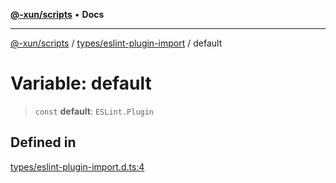 [**@-xun/scripts**](../../../README.md) • **Docs**

***

[@-xun/scripts](../../../README.md) / [types/eslint-plugin-import](../README.md) / default

# Variable: default

> `const` **default**: `ESLint.Plugin`

## Defined in

[types/eslint-plugin-import.d.ts:4](https://github.com/Xunnamius/xscripts/blob/ce701f3d57da9f82ee0036320bc62d5c51233011/types/eslint-plugin-import.d.ts#L4)
